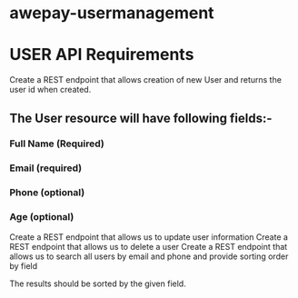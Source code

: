 # awepay-usermanagement

# USER API Requirements
Create a REST endpoint that allows creation of new User and returns the user id when created.

## The User resource will have following fields:-
### Full Name (Required)
### Email (required)
### Phone (optional)
### Age (optional)

Create a REST endpoint that allows us to update user information
Create a REST endpoint that allows us to delete a user
Create a REST endpoint that allows us to search all users by email and phone and provide sorting order by field

The results should be sorted by the given field.